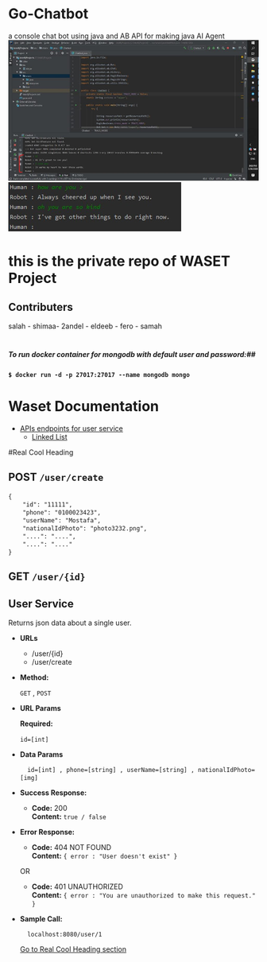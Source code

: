 # Go-Chatbot
a console chat bot using java and AB API for making java AI Agent
![app](images/app.jpg?raw=true "Title")
![app2](images/app2.jpg?raw=true "Title")


# this is the private repo of WASET Project
## Contributers
salah - shimaa- 2andel - eldeeb - fero - samah

#  #
##### To run docker container for mongodb with default user and password:##
#### `$ docker run -d -p 27017:27017 --name mongodb mongo` ##
Waset Documentation
=================
   * [APIs endpoints for user service](APIs-endpoints-for-user-service)
      * [Linked List](https://github.com/EngAhmedSalah/Coding-Interview-Preparing/tree/master/Topics%20to%20Study/Linked%20List)
            
            
#Real Cool Heading
## POST `/user/create` ##
    {
        "id": "11111",
        "phone": "0100023423",
        "userName": "Mostafa",
        "nationalIdPhoto": "photo3232.png",
        "....": "....",
        "....": "...."
    }
## GET `/user/{id}` ##

**User Service**
----
  Returns json data about a single user.

* **URLs**

  * /user/{id}
  * /user/create

* **Method:**

  `GET` , `POST`
  
*  **URL Params**

   **Required:**
 
   `id=[int]`

* **Data Params**

        id=[int] , phone=[string] , userName=[string] , nationalIdPhoto=[img]

* **Success Response:**

  * **Code:** 200 <br />
    **Content:** `true / false`
 
* **Error Response:**

  * **Code:** 404 NOT FOUND <br />
    **Content:** `{ error : "User doesn't exist" }`

  OR

  * **Code:** 401 UNAUTHORIZED <br />
    **Content:** `{ error : "You are unauthorized to make this request." }`

* **Sample Call:**

  ```plain
    localhost:8080/user/1
  ```
  
  [Go to Real Cool Heading section](#real-cool-heading)
